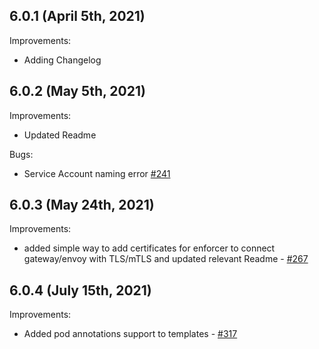 ## 6.0.1 (April 5th, 2021)

Improvements:
* Adding Changelog

## 6.0.2 (May 5th, 2021)

Improvements:
* Updated Readme

Bugs:
* Service Account naming error [#241](https://github.com/aquasecurity/aqua-helm/pull/241)

## 6.0.3 (May 24th, 2021)

Improvements:
* added simple way to add certificates for enforcer to connect gateway/envoy with TLS/mTLS and updated relevant Readme - [#267](https://github.com/aquasecurity/aqua-helm/pull/267)

## 6.0.4 (July 15th, 2021)

Improvements:
* Added pod annotations support to templates - [#317](https://github.com/aquasecurity/aqua-helm/pull/317)
